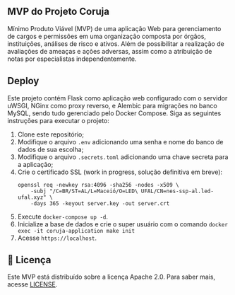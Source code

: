 ## MVP do Projeto Coruja

Mínimo Produto Viável (MVP) de uma aplicação Web para gerenciamento de cargos e permissões em uma organização composta por órgãos, instituições, análises de risco e ativos. Além de possibilitar a realização de avaliações de ameaças e ações adversas, assim como a atribuição de notas por especialistas independentemente.

## **Deploy**

Este projeto contém Flask como aplicação web configurado com o servidor uWSGI, NGinx como proxy reverso, e Alembic para migrações no banco MySQL, sendo tudo gerenciado pelo Docker Compose. Siga as seguintes instruções para executar o projeto:

1. Clone este repositório;
2. Modifique o arquivo `.env` adicionando uma senha e nome do banco de dados de sua escolha;
3. Modifique o arquivo `.secrets.toml` adicionando uma chave secreta para a aplicação;
4. Crie o certificado SSL (work in progress, solução definitiva em breve):
    ```
    openssl req -newkey rsa:4096 -sha256 -nodes -x509 \
        -subj "/C=BR/ST=AL/L=Maceió/O=LED\ UFAL/CN=nes-ssp-al.led-ufal.xyz" \
        -days 365 -keyout server.key -out server.crt
    ```
5. Execute `docker-compose up -d`.
6. Inicialize a base de dados e crie o super usuário com o comando `docker exec -it coruja-application make init`
7. Acesse `https://localhost`.

## :rotating_light: **Licença**

Este MVP está distribuído sobre a licença Apache 2.0. Para saber mais, acesse [LICENSE](/LICENSE).
